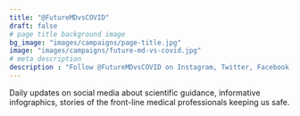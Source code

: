 ```yaml
---
title: "@FutureMDvsCOVID"
draft: false
# page title background image
bg_image: "images/campaigns/page-title.jpg"
image: "images/campaigns/future-md-vs-covid.jpg"
# meta description
description : "Follow @FutureMDvsCOVID on Instagram, Twitter, Facebook, and YouTube to see daily updates on COVID-19 scientific guidance, informative infographics, stories of the front-line medical professionals keeping us safe, and much more!"
---
```


Daily updates on social media about scientific guidance, informative infographics, stories of the front-line medical professionals keeping us safe.
